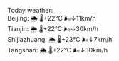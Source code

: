Today weather:  
Beijing: 🌦 🌡️+22°C 🌬️↓11km/h  
Tianjin: 🌦 🌡️+22°C 🌬️↓30km/h  
Shijiazhuang: 🌦 🌡️+23°C 🌬️↓7km/h  
Tangshan: 🌦 🌡️+22°C 🌬️↓30km/h  
